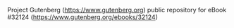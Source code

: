 Project Gutenberg (https://www.gutenberg.org) public repository for eBook #32124 (https://www.gutenberg.org/ebooks/32124)
